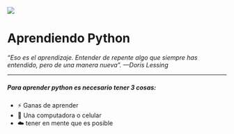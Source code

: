 ![](https://github.com/DiegoMacana/AYPR-tutorias/blob/main/301010128f23d9e9c8aa770c42520cb3146fa83b_hq.gif)

# Aprendiendo Python
_“Eso es el aprendizaje. Entender de repente algo que siempre has entendido, pero de una manera nueva”. —Doris Lessing_

---
##### Para aprender python es necesario tener 3 cosas:
- :zap: Ganas de aprender
- :panda_face: Una computadora o celular
- :cloud: tener en mente que es posible
